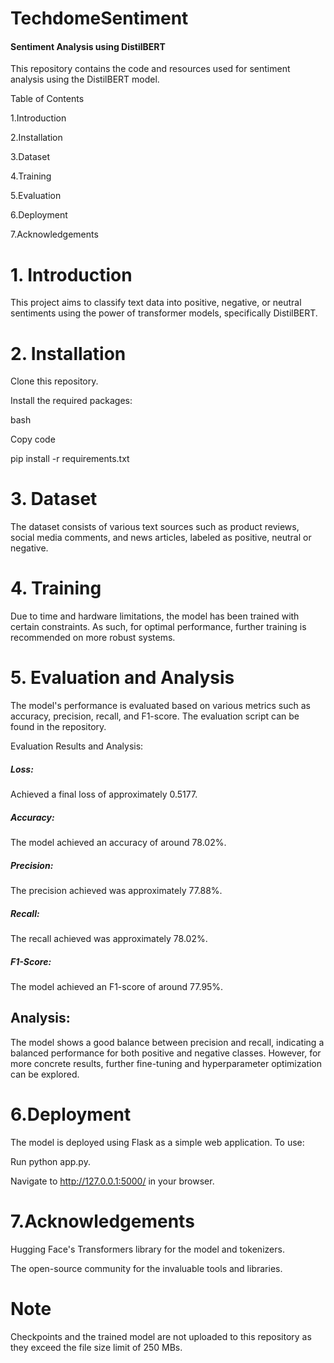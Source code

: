 # TechdomeSentiment

 #### Sentiment Analysis using DistilBERT
 
This repository contains the code and resources used for sentiment analysis using the DistilBERT model.

Table of Contents

1.Introduction

2.Installation

3.Dataset

4.Training

5.Evaluation

6.Deployment

7.Acknowledgements


# 1. Introduction

This project aims to classify text data into positive, negative, or neutral sentiments using the power of transformer models, specifically DistilBERT.


# 2. Installation

Clone this repository.

Install the required packages:

bash

Copy code

pip install -r requirements.txt

# 3. Dataset

The dataset consists of various text sources such as product reviews, social media comments, and news articles, labeled as positive, neutral or negative.

# 4. Training

Due to time and hardware limitations, the model has been trained with certain constraints. As such, for optimal performance, further training is recommended on more robust systems.

# 5. Evaluation and Analysis 

The model's performance is evaluated based on various metrics such as accuracy, precision, recall, and F1-score. The evaluation script can be found in the repository.

Evaluation Results and Analysis:

##### Loss:

Achieved a final loss of approximately 0.5177.

##### Accuracy:

The model achieved an accuracy of around 78.02%.

##### Precision:

The precision achieved was approximately 77.88%.

##### Recall:

The recall achieved was approximately 78.02%.

##### F1-Score:

The model achieved an F1-score of around 77.95%.

## Analysis:

The model shows a good balance between precision and recall, indicating a balanced performance for both positive and negative classes. However, for more concrete results, further fine-tuning and hyperparameter optimization can be explored.

# 6.Deployment
The model is deployed using Flask as a simple web application. To use:

Run python app.py.

Navigate to http://127.0.0.1:5000/ in your browser.

# 7.Acknowledgements

Hugging Face's Transformers library for the model and tokenizers.

The open-source community for the invaluable tools and libraries.

# Note

Checkpoints and the trained model are not uploaded to this repository as they exceed the file size limit of 250 MBs.

